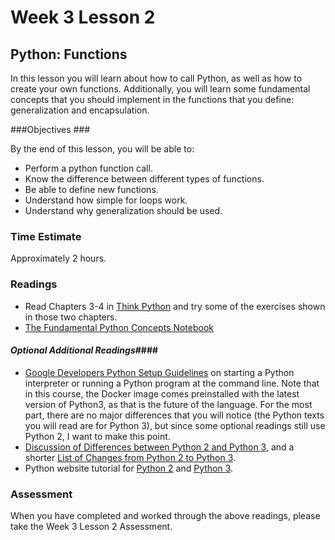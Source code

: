 # Week 3 Lesson 2 #
## Python: Functions ##

In this lesson you will learn about how to call Python, as well as how to create your own functions.  Additionally, you will learn some fundamental concepts that you should implement in the functions that you define: generalization and encapsulation.

###Objectives ###

By the end of this lesson, you will be able to:

- Perform a python function call.
- Know the difference between different types of functions.
- Be able to define new functions.
- Understand how simple for loops work.
- Understand why generalization should be used.

### Time Estimate ###

Approximately 2 hours.

### Readings ####

- Read Chapters 3-4 in [Think Python](http://faculty.stedwards.edu/mikek/python/thinkpython.pdf) and try some of the exercises shown in those two chapters.
- [The Fundamental Python Concepts Notebook](https://github.com/ProfessorBrunner/rp-pds15/blob/master/Week3/fundamentalpy.ipynb)
#### *Optional Additional Readings*####

- [Google Developers Python Setup Guidelines](https://developers.google.com/edu/python/set-up) on starting a Python interpreter or running a Python program at the command line. Note that in this course, the Docker image comes preinstalled with the latest version of Python3, as that is the future of the language. For the most part, there are no major differences that you will notice (the Python texts you will read are for Python 3), but since some optional readings still use Python 2, I want to make this point.
- [Discussion of Differences between Python 2 and Python 3](http://python3porting.com/intro.html), and a shorter [List of Changes from Python 2 to Python 3](http://inventwithpython.com/appendixa.html).
- Python website tutorial for [Python 2](https://docs.python.org/2.7/tutorial/index.html) and [Python 3](https://docs.python.org/3.4/tutorial/index.html).

### Assessment ###

When you have completed and worked through the above readings, please take the Week 3 Lesson 2 Assessment.
